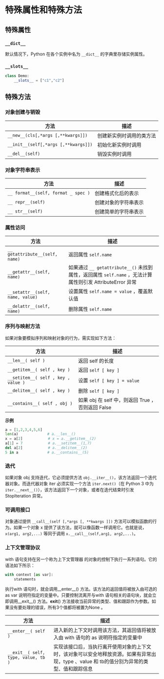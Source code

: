 # 特殊属性和特殊方法

## 特殊属性

### `__dict__`

默认情况下，Python 在各个实例中名为 `__dict__` 的字典里存储实例属性。

### `__slots__`

```py
class Demo:
    __slots__ = ["c1","c2"]
```

## 特殊方法

### 对象创建与销毁

| 方法                                 | 描述                     |
| ------------------------------------ | ------------------------ |
| `__new__(cls[,*args [,**kwargs]])`   | 创建新实例时调用的类方法 |
| `__init__(self[,*args [,**kwargs]])` | 初始化新实例时调用       |
| `__del__(self)`                      | 销毁实例时调用           |

### 对象字符串表示

| 方法                                | 描述                 |
| ----------------------------------- | -------------------- |
| `__ format__(self, format _ spec )` | 创建格式化后的表示   |
| `__ repr__(self)`                   | 创建对象的字符串表示 |
| `__ str__(self)`                    | 创建简单的字符串表示 |

### 属性访问

| 方法                             | 描述                                                                                                     |
| -------------------------------- | -------------------------------------------------------------------------------------------------------- |
| `__ getattribute__(self, name)`  | 返回属性 `self.name`                                                                                     |
| `__getattr__(self, name)`        | 如果通过 `__ getattribute__()` 未找到属性，返回属性 `self.name` ，无法计算属性则引发 AttributeError 异常 |
| `__setattr__(self, name, value)` | 设置属性 `self.name = value` ，覆盖默认值                                                                |
| `__delattr__(self, name)`        | 删除属性 `self.name`                                                                                     |

### 序列与映射方法

如果对象要模拟序列和映射对象的行为，需实现如下方法：

| 方法                                | 描述                                              |
| ----------------------------------- | ------------------------------------------------- |
| `__len__( self )`                   | 返回 self 的长度                                  |
| `__getitem__( self , key )`         | 返回 `self [ key ]`                               |
| `__setitem__( self , key , value )` | 设置 `self [ key ] = value`                       |
| `__delitem__( self , key )`         | 删除 `self [ key ]`                               |
| `__contains__( self , obj )`        | 如果 obj 在 self 中，则返回 True ，否则返回 False |

**示例**

```py
a = [1,2,3,4,5,6]
len(a)　　　　　　　　# a.__len__()
x = a[2]　　　　　　　# x = a.__getitem__(2)
a[1] = 7　　　　　　　# a.__setitem__(1,7)
del a[2]　　　　　　　# a.__delitem__(2)
5 in a　　　　　　　　# a.__contains__(5)
```

### 迭代

如果对象 obj 支持迭代，它必须提供方法 `obj.__iter__()`，该方法返回一个迭代器对象。而迭代器对象 iter 必须实现一个方法 `iter.next()`（在 Python 3 中为 `iter.__next__()`），该方法返回下一个对象，或者在迭代结束时引发 StopIteration 异常。

### 可调用接口

对象通过提供 `__call__(self [,*args [, **kwargs ]])` 方法可以模拟函数的行为。如果一个对象 x 提供了该方法，就可以像函数一样调用它。也就是说， `x(arg1, arg2,...)` 等同于调用 `x.__call__(self,arg1, arg2,...)`。

### 上下文管理协议

with 语句支持在另一个称为上下文管理器 的对象的控制下执行一系列语句。它的语法如下所示：

```py
with context [as var]:
    statements
```

执行with 语句时，就会调用__enter__() 方法。该方法的返回值将被放入由可选的as var 说明符指定的变量中。只要控制流离开与with 语句相关的语句块，就会立即调用__exit__() 方法。__exit__() 方法接收当前异常的类型、值和跟踪作为参数。如果没有要处理的错误，所有3个值都将被置为None 。

| 方法                                | 描述                                                                                                                                       |
| ----------------------------------- | ------------------------------------------------------------------------------------------------------------------------------------------ |
| `__enter__( self )`                 | 进入新的上下文时调用该方法，其返回值将被放入由 with 语句的 as 说明符指定的变量中                                                           |
| `__exit__( self, type, value, tb )` | 实现该接口后，当执行离开使用对象的上下文时，该对象可以安全地释放资源。如果有异常出现，type 、value 和 tb的值分别为异常的类型、值和跟踪信息 |